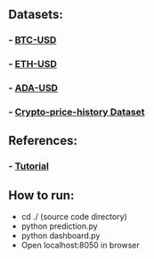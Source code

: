 ## Datasets:

### - [BTC-USD](https://finance.yahoo.com/quote/BTC-USD/history/)

### - [ETH-USD](https://finance.yahoo.com/quote/ETH-USD/history/)

### - [ADA-USD](https://finance.yahoo.com/quote/ADA-USD/history/)

### - [Crypto-price-history Dataset](https://www.kaggle.com/datasets/sudalairajkumar/cryptocurrencypricehistory)

## References:

### - [Tutorial](https://data-flair.training/blogs/stock-price-prediction-machine-learning-project-in-python/?fbclid=IwAR3qpJJqdY0dEcMLUGWqKRL_I6EGWRv_U6IZZ03G5X2bvY7SwnBBsS_0JcI)

## How to run:

- cd ./ (source code directory)
- python prediction.py
- python dashboard.py
- Open localhost:8050 in browser

